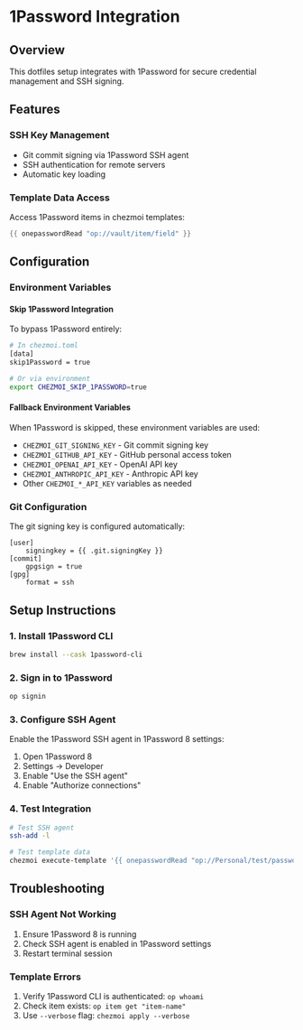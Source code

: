 # 1Password Integration

## Overview

This dotfiles setup integrates with 1Password for secure credential management and SSH signing.

## Features

### SSH Key Management
- Git commit signing via 1Password SSH agent
- SSH authentication for remote servers
- Automatic key loading

### Template Data Access
Access 1Password items in chezmoi templates:
```go
{{ onepasswordRead "op://vault/item/field" }}
```

## Configuration

### Environment Variables

#### Skip 1Password Integration
To bypass 1Password entirely:
```bash
# In chezmoi.toml
[data]
skip1Password = true

# Or via environment
export CHEZMOI_SKIP_1PASSWORD=true
```

#### Fallback Environment Variables
When 1Password is skipped, these environment variables are used:

- `CHEZMOI_GIT_SIGNING_KEY` - Git commit signing key
- `CHEZMOI_GITHUB_API_KEY` - GitHub personal access token
- `CHEZMOI_OPENAI_API_KEY` - OpenAI API key
- `CHEZMOI_ANTHROPIC_API_KEY` - Anthropic API key
- Other `CHEZMOI_*_API_KEY` variables as needed

### Git Configuration
The git signing key is configured automatically:
```gitconfig
[user]
    signingkey = {{ .git.signingKey }}
[commit]
    gpgsign = true
[gpg]
    format = ssh
```

## Setup Instructions

### 1. Install 1Password CLI
```bash
brew install --cask 1password-cli
```

### 2. Sign in to 1Password
```bash
op signin
```

### 3. Configure SSH Agent
Enable the 1Password SSH agent in 1Password 8 settings:
1. Open 1Password 8
2. Settings → Developer
3. Enable "Use the SSH agent"
4. Enable "Authorize connections"

### 4. Test Integration
```bash
# Test SSH agent
ssh-add -l

# Test template data
chezmoi execute-template '{{ onepasswordRead "op://Personal/test/password" }}'
```

## Troubleshooting

### SSH Agent Not Working
1. Ensure 1Password 8 is running
2. Check SSH agent is enabled in 1Password settings
3. Restart terminal session

### Template Errors
1. Verify 1Password CLI is authenticated: `op whoami`
2. Check item exists: `op item get "item-name"`
3. Use `--verbose` flag: `chezmoi apply --verbose`